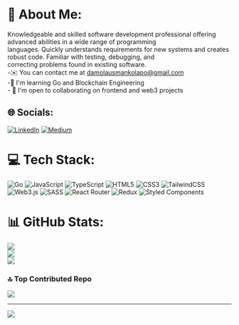 # 💫 About Me:
Knowledgeable and skilled software development professional offering advanced abilities in a wide range of programming<br>languages. Quickly understands requirements for new systems and creates robust code. Familiar with testing, debugging, and<br>correcting problems found in existing software.<br>-✉️  You can contact me at damolausmankolapo@gmail.com<br>-🧠  I'm learning Go and Blockchain Engineering<br>- 🤝 I'm open to collaborating on frontend and web3 projects


## 🌐 Socials:
[![LinkedIn](https://img.shields.io/badge/LinkedIn-%230077B5.svg?logo=linkedin&logoColor=white)](https://linkedin.com/in/https://www.linkedin.com/in/damola-kolapo-810996133/) [![Medium](https://img.shields.io/badge/Medium-12100E?logo=medium&logoColor=white)](https://medium.com/@https://medium.com/@damkols) 

# 💻 Tech Stack:
![Go](https://img.shields.io/badge/go-%2300ADD8.svg?style=for-the-badge&logo=go&logoColor=white) ![JavaScript](https://img.shields.io/badge/javascript-%23323330.svg?style=for-the-badge&logo=javascript&logoColor=%23F7DF1E) ![TypeScript](https://img.shields.io/badge/typescript-%23007ACC.svg?style=for-the-badge&logo=typescript&logoColor=white) ![HTML5](https://img.shields.io/badge/html5-%23E34F26.svg?style=for-the-badge&logo=html5&logoColor=white) ![CSS3](https://img.shields.io/badge/css3-%231572B6.svg?style=for-the-badge&logo=css3&logoColor=white) ![TailwindCSS](https://img.shields.io/badge/tailwindcss-%2338B2AC.svg?style=for-the-badge&logo=tailwind-css&logoColor=white) ![Web3.js](https://img.shields.io/badge/web3.js-F16822?style=for-the-badge&logo=web3.js&logoColor=white) ![SASS](https://img.shields.io/badge/SASS-hotpink.svg?style=for-the-badge&logo=SASS&logoColor=white) ![React Router](https://img.shields.io/badge/React_Router-CA4245?style=for-the-badge&logo=react-router&logoColor=white) ![Redux](https://img.shields.io/badge/redux-%23593d88.svg?style=for-the-badge&logo=redux&logoColor=white) ![Styled Components](https://img.shields.io/badge/styled--components-DB7093?style=for-the-badge&logo=styled-components&logoColor=white)
# 📊 GitHub Stats:
![](https://github-readme-stats.vercel.app/api?username=Damkols&theme=dark&hide_border=false&include_all_commits=false&count_private=false)<br/>
![](https://github-readme-streak-stats.herokuapp.com/?user=Damkols&theme=dark&hide_border=false)<br/>
![](https://github-readme-stats.vercel.app/api/top-langs/?username=Damkols&theme=dark&hide_border=false&include_all_commits=false&count_private=false&layout=compact)

### 🔝 Top Contributed Repo
![](https://github-contributor-stats.vercel.app/api?username=Damkols&limit=5&theme=dark&combine_all_yearly_contributions=true)

---
[![](https://visitcount.itsvg.in/api?id=Damkols&icon=0&color=0)](https://visitcount.itsvg.in)

<!-- Proudly created with GPRM ( https://gprm.itsvg.in ) -->
